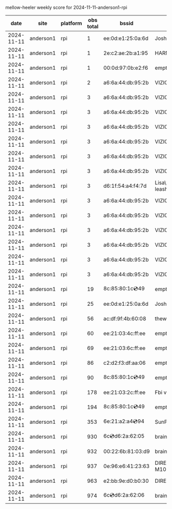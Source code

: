 mellow-heeler weekly score for 2024-11-11-anderson1-rpi

|date|site|platform|obs total|bssid|ssid|lat|lng|
|--|--|--|--|--|--|--|--|
|2024-11-11|anderson1|rpi|1|ee:0d:e1:25:0a:6d|JoshLily|40.41746|-122.24048|
|2024-11-11|anderson1|rpi|1|2e:c2:ae:2b:a1:95|HARMON|40.41746|-122.24048|
|2024-11-11|anderson1|rpi|1|00:0d:97:0b:e2:f6|empty_ssid|40.41746|-122.24048|
|2024-11-11|anderson1|rpi|2|a6:6a:44:db:95:2b|VIZIOCastAudio3409|40.41746|-122.24048|
|2024-11-11|anderson1|rpi|3|a6:6a:44:db:95:2b|VIZIOCastAudio1158|40.41746|-122.24048|
|2024-11-11|anderson1|rpi|3|a6:6a:44:db:95:2b|VIZIOCastAudio7140|40.41746|-122.24048|
|2024-11-11|anderson1|rpi|3|a6:6a:44:db:95:2b|VIZIOCastAudio8957|40.41746|-122.24048|
|2024-11-11|anderson1|rpi|3|a6:6a:44:db:95:2b|VIZIOCastAudio1571|40.41746|-122.24048|
|2024-11-11|anderson1|rpi|3|a6:6a:44:db:95:2b|VIZIOCastAudio3300|40.41746|-122.24048|
|2024-11-11|anderson1|rpi|3|a6:6a:44:db:95:2b|VIZIOCastAudio6839|40.41746|-122.24048|
|2024-11-11|anderson1|rpi|3|d6:1f:54:a4:f4:7d|Lisa\xE2\x80\x99s leash|40.41746|-122.24048|
|2024-11-11|anderson1|rpi|3|a6:6a:44:db:95:2b|VIZIOCastAudio2650|40.41746|-122.24048|
|2024-11-11|anderson1|rpi|3|a6:6a:44:db:95:2b|VIZIOCastAudio5011|40.41746|-122.24048|
|2024-11-11|anderson1|rpi|3|a6:6a:44:db:95:2b|VIZIOCastAudio5917|40.41746|-122.24048|
|2024-11-11|anderson1|rpi|3|a6:6a:44:db:95:2b|VIZIOCastAudio6768|40.41746|-122.24048|
|2024-11-11|anderson1|rpi|3|a6:6a:44:db:95:2b|VIZIOCastAudio3594|40.41746|-122.24048|
|2024-11-11|anderson1|rpi|3|a6:6a:44:db:95:2b|VIZIOCastAudio2397|40.41746|-122.24048|
|2024-11-11|anderson1|rpi|19|8c:85:80:1c:cd:49|empty_ssid|40.41746|-122.24048|
|2024-11-11|anderson1|rpi|25|ee:0d:e1:25:0a:6d|JoshLily|40.41746|-122.24048|
|2024-11-11|anderson1|rpi|56|ac:df:9f:4b:60:08|theweef|40.41746|-122.24048|
|2024-11-11|anderson1|rpi|60|ee:21:03:4c:ff:ee|empty_ssid|40.41746|-122.24048|
|2024-11-11|anderson1|rpi|69|ee:21:03:6c:ff:ee|empty_ssid|40.41746|-122.24048|
|2024-11-11|anderson1|rpi|86|c2:d2:f3:df:aa:06|empty_ssid|40.41746|-122.24048|
|2024-11-11|anderson1|rpi|90|8c:85:80:1c:cd:49|empty_ssid|40.41746|-122.24048|
|2024-11-11|anderson1|rpi|178|ee:21:03:2c:ff:ee|Fbi van 13|40.41746|-122.24048|
|2024-11-11|anderson1|rpi|194|8c:85:80:1c:cd:49|empty_ssid|40.41746|-122.24048|
|2024-11-11|anderson1|rpi|353|6e:21:a2:a4:cd:94|SunPower21450|40.41746|-122.24048|
|2024-11-11|anderson1|rpi|930|6c:cd:d6:2a:62:05|braingang2_5GEXT|40.41746|-122.24048|
|2024-11-11|anderson1|rpi|932|00:22:6b:81:03:d9|braingang2|40.41746|-122.24048|
|2024-11-11|anderson1|rpi|937|0e:96:e6:41:23:63|DIRECT-63-HP M102 LaserJet|40.41746|-122.24048|
|2024-11-11|anderson1|rpi|963|e2:bb:9e:d0:b0:30|DIRECT-9ED03030|40.41746|-122.24048|
|2024-11-11|anderson1|rpi|974|6c:cd:d6:2a:62:06|braingang2_2GEXT|40.41746|-122.24048|
